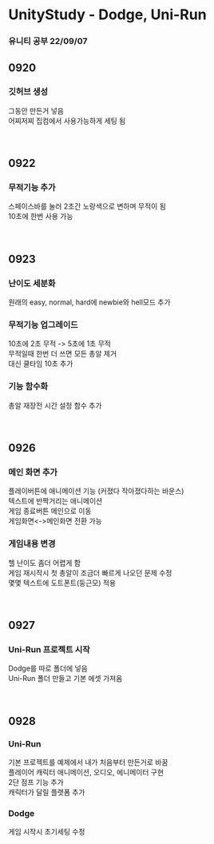 # UnityStudy - Dodge, Uni-Run

### 유니티 공부 22/09/07
  
  
## 0920  
### 깃허브 생성  
그동안 만든거 넣음  
어찌저찌 집컴에서 사용가능하게 세팅 됨  
<br>
<br>
## 0922  
### 무적기능 추가  
스페이스바를 눌러 2초간 노랑색으로 변하며 무적이 됨  
10초에 한번 사용 가능  
<br>
<br>
## 0923  
### 난이도 세분화
원래의 easy, normal, hard에 newbie와 hell모드 추가  
### 무적기능 업그레이드  
10초에 2초 무적 -> 5초에 1초 무적  
무적일때 한번 더 쓰면 모든 총알 제거  
대신 쿨타임 10초 추가  
### 기능 함수화  
총알 재장전 시간 설정 함수 추가  
<br>
<br>
## 0926
### 메인 화면 추가  
플레이버튼에 애니메이션 기능 (커졌다 작아졌다하는 바운스)  
텍스트에 반짝거리는 애니메이션  
게임 종료버튼 메인으로 이동  
게임화면<->메인화면 전환 가능  
### 게임내용 변경  
헬 난이도 좀더 어렵게 함  
게임 재시작시 첫 총알이 조금더 빠르게 나오던 문제 수정  
몇몇 텍스트에 도트폰트(둥근모) 적용  
<br>
<br>
## 0927
### Uni-Run 프로젝트 시작
Dodge를 따로 폴더에 넣음  
Uni-Run 폴더 만들고 기본 에셋 가져옴  
<br>
<br>
## 0928
### Uni-Run
기본 프로젝트를 예제에서 내가 처음부터 만든거로 바꿈  
플레이어 캐릭터 애니메이션, 오디오, 에니메이터 구현  
2단 점프 기능 추가  
캐릭터가 달릴 플랫폼 추가  
### Dodge
게임 시작시 초기세팅 수정